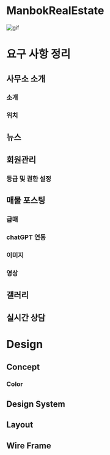 # ManbokRealEstate
![gif](https://velog.velcdn.com/images/nft_sb/post/cd9bb448-2d17-4c66-9c6e-933ae3f9c6da/image.gif)
# 요구 사항 정리
 ## 사무소 소개
  ### 소개
  ### 위치
 ## 뉴스
 ## 회원관리
  ### 등급 및 권한 설정
 ## 매물 포스팅
  ### 급매
  ### chatGPT 연동
  ### 이미지
  ### 영상
 ## 갤러리
 ## 실시간 상담
 

# Design
 ## Concept
  ### Color
 ## Design System
 ## Layout
 ## Wire Frame


